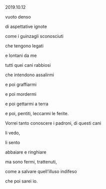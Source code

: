 2019.10.12

vuoto denso

di aspettative ignote

come i guinzagli sconosciuti

che tengono legati

e lontani da me

tutti quei cani rabbiosi

che intendono assalirmi

e poi graffiarmi

e poi mordermi

e poi gettarmi a terra

e poi, pentiti, leccarmi le ferite.



Vorrei tanto conoscere i padroni, di questi cani

li vedo,

li sento

abbaiare e ringhiare

ma sono fermi, trattenuti,

come a salvare quell’illuso indifeso



che poi sarei io.